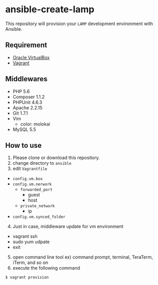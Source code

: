 # ansible-create-lamp
This repository will provision your `LAMP` development environment with Ansible.

## Requirement
- [Oracle VirtualBox](https://www.virtualbox.org/)
- [Vagrant](https://www.vagrantup.com/)

## Middlewares
- PHP 5.6
- Composer 1.1.2
- PHPUnit 4.6.3
- Apache 2.2.15
- Git 1.7.1
- Vim
  - color: molokai
- MySQL 5.5

## How to use
1. Please clone or download this repository.
2. change directory to `ansible`
3. edit `Vagrantfile`
  - `config.vm.box`
  - `config.vm.nerwork`
    - `forwarded_port`
      - guest
      - host
    - `private_network`
      - ip
  - `config.vm.synced_folder`
4. Just in case, middleware update for vm environment
  - vagrant ssh
  - sudo yum udpate
  - exit
5. open command line tool ex) command prompt, terminal, TeraTerm, iTerm, and so on
6. execute the following command

```cmd
$ vagrant provision
```
